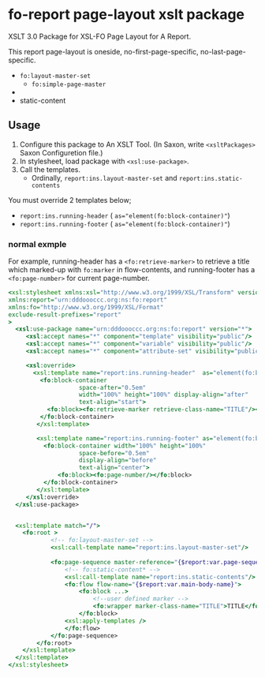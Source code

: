 # fo-report page-layout xslt package

XSLT 3.0 Package for XSL-FO Page Layout for A Report.

This report page-layout is  oneside, no-first-page-specific, no-last-page-specific.


* `fo:layout-master-set`
  * `fo:simple-page-master`
* 
* static-content

## Usage

1. Configure this package to An XSLT Tool. (In Saxon, write `<xsltPackages>` Saxon Configuretion file.)
2. In stylesheet, load package with `<xsl:use-package>`.
3. Call the templates.
   * Ordinally, `report:ins.layout-master-set` and `report:ins.static-contents`

You must override 2 templates below;

* `report:ins.running-header` ( `as="element(fo:block-container)"`)
* `report:ins.running-footer` ( `as="element(fo:block-container)"`)


### normal exmple

For example, running-header has a `<fo:retrieve-marker>` to retrieve a title which marked-up with `fo:marker` in flow-contents, and running-footer has a `<fo:page-number>` for current page-number.

```xslt
<xsl:stylesheet xmlns:xsl="http://www.w3.org/1999/XSL/Transform" version="3.0"
xmlns:report="urn:dddoooccc.org:ns:fo:report"
xmlns:fo="http://www.w3.org/1999/XSL/Format"
exclude-result-prefixes="report"
>
  <xsl:use-package name="urn:dddoooccc.org:ns:fo:report" version="*">
     <xsl:accept names="*" component="template" visibility="public"/>
     <xsl:accept names="*" component="variable" visibility="public"/>
     <xsl:accept names="*" component="attribute-set" visibility="public"/>

     <xsl:override>
       <xsl:template name="report:ins.running-header"  as="element(fo:block-container)">
         <fo:block-container
                    space-after="0.5em"
                    width="100%" height="100%" display-align="after"
                    text-align="start">
           <fo:block><fo:retrieve-marker retrieve-class-name="TITLE"/></fo:block>
         </fo:block-container>
        </xsl:template>

        <xsl:template name="report:ins.running-footer" as="element(fo:block-container)">
          <fo:block-container width="100%" height="100%" 
                    space-before="0.5em"
                    display-align="before"
                    text-align="center">
              <fo:block><fo:page-number/></fo:block>
          </fo:block-container>
        </xsl:template>
     </xsl:override>
  </xsl:use-package>


  <xsl:template match="/">
    <fo:root >
            <!-- fo:layout-master-set -->
            <xsl:call-template name="report:ins.layout-master-set"/>
                
            <fo:page-sequence master-reference="{$report:var.page-sequence-master-name.report}">
                <!-- fo:static-content* -->
                <xsl:call-template name="report:ins.static-contents"/>
                <fo:flow flow-name="{$report:var.main-body-name}">
                    <fo:block ...>
                        <!--user defined marker -->
                        <fo:wrapper marker-class-name="TITLE">TITLE</fo:wrapper>
                    </fo:block>
                <xsl:apply-templates />
                </fo:flow>
            </fo:page-sequence>
        </fo:root>
    </xsl:template>
  </xsl:template>
</xsl:stylesheet>
```


